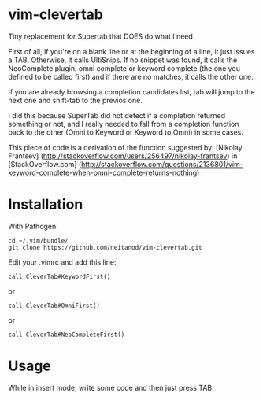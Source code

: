 vim-clevertab
=============

Tiny replacement for Supertab that DOES do what I need.

First of all, if you're on a blank line or at the beginning of a 
line, it just issues a TAB.
Otherwise, it calls UltiSnips. If no snippet was found, it calls the 
NeoComplete plugin, omni complete or keyword complete (the one you 
defined to be called first) and if there are no matches, it calls 
the other one.

If you are already browsing a completion candidates list, tab will jump
to the next one and shift-tab to the previos one.

I did this because SuperTab did not detect if a completion returned 
something or not, and I really needed to fall from a completion
function back to the other (Omni to Keyword or Keyword to Omni) in 
some cases.

This piece of code is a derivation of the function suggested by:
[Nikolay Frantsev] (http://stackoverflow.com/users/256497/nikolay-frantsev)
in [StackOverflow.com] 
(http://stackoverflow.com/questions/2136801/vim-keyword-complete-when-omni-complete-returns-nothing) 

Installation
============

With Pathogen:

    cd ~/.vim/bundle/
    git clone https://github.com/neitanod/vim-clevertab.git
    
Edit your .vimrc and add this line:
   
    call CleverTab#KeywordFirst()

or 
    
    call CleverTab#OmniFirst()

or 
    
    call CleverTab#NeoCompleteFirst()


Usage
=====

While in insert mode, write some code and then just press TAB.
